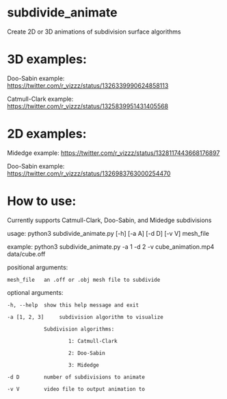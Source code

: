 # subdivide_animate
Create 2D or 3D animations of subdivision surface algorithms

# 3D examples:

Doo-Sabin example: https://twitter.com/r_vizzz/status/1326339990624858113

Catmull-Clark example: https://twitter.com/r_vizzz/status/1325839951431405568

# 2D examples:

Midedge example: https://twitter.com/r_vizzz/status/1328117443668176897

Doo-Sabin example: https://twitter.com/r_vizzz/status/1326983763000254470

# How to use:

Currently supports Catmull-Clark, Doo-Sabin, and Midedge subdivisions

usage: python3 subdivide_animate.py [-h] [-a A] [-d D] [-v V] mesh_file

example: python3 subdivide_animate.py -a 1 -d 2 -v cube_animation.mp4 data/cube.off

positional arguments:

    mesh_file   an .off or .obj mesh file to subdivide

optional arguments:

    -h, --help  show this help message and exit
  
    -a [1, 2, 3]     subdivision algorithm to visualize
  
              	Subdivision algorithms:
                
                        1: Catmull-Clark

                        2: Doo-Sabin

                        3: Midedge
                  
    -d D        number of subdivisions to animate
  
    -v V        video file to output animation to
  
